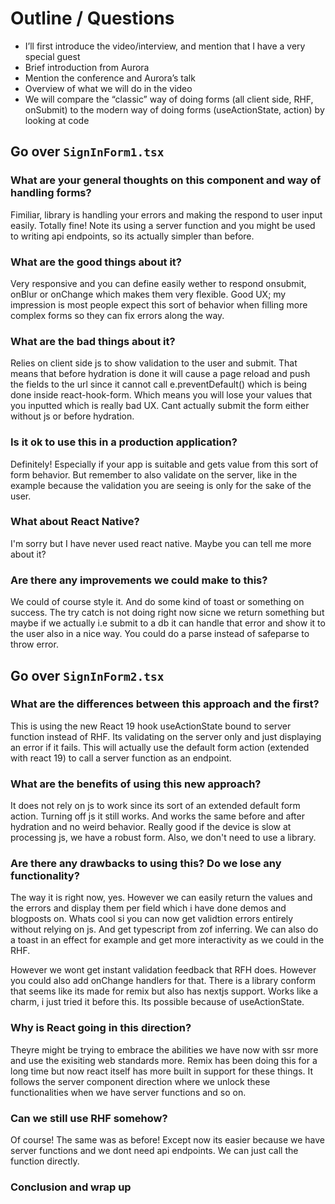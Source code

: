 # Outline / Questions

- I’ll first introduce the video/interview, and mention that I have a very special guest
- Brief introduction from Aurora
- Mention the conference and Aurora’s talk
- Overview of what we will do in the video
- We will compare the “classic” way of doing forms (all client side, RHF, onSubmit) to the modern way of doing forms (useActionState, action) by looking at code

## Go over `SignInForm1.tsx`

### What are your general thoughts on this component and way of handling forms?

Fimiliar, library is handling your errors and making the respond to user input easily. Totally fine! Note its using a server function and you might be used to writing api endpoints, so its actually simpler than before.

### What are the good things about it?

Very responsive and you can define easily wether to respond onsubmit, onBlur or onChange which makes them very flexible. Good UX; my impression is most people expect this sort of behavior when filling more complex forms so they can fix errors along the way.

### What are the bad things about it?

Relies on client side js to show validation to the user and submit. That means that before hydration is done it will cause a page reload and push the fields to the url since it cannot call e.preventDefault() which is being done inside react-hook-form. Which means you will lose your values that you inputted which is really bad UX. Cant actually submit the form either without js or before hydration.

### Is it ok to use this in a production application?

Definitely! Especially if your app is suitable and gets value from this sort of form behavior. But remember to also validate on the server, like in the example because the validation you are seeing is only for the sake of the user.

### What about React Native?

I'm sorry but I have never used react native. Maybe you can tell me more about it?

### Are there any improvements we could make to this?

We could of course style it. And do some kind of toast or something on success. The try catch is not doing right now sicne we return something but maybe if we actually i.e submit to a db it can handle that error and show it to the user also in a nice way. You could do a parse instead of safeparse to throw error.

## Go over `SignInForm2.tsx`

### What are the differences between this approach and the first?

This is using the new React 19 hook useActionState bound to server function instead of RHF. Its validating on the server only and just displaying an error if it fails. This will actually use the default form action (extended with react 19) to call a server function as an endpoint.

### What are the benefits of using this new approach?

It does not rely on js to work since its sort of an extended default form action. Turning off js it still works. And works the same before and after hydration and no weird behavior. Really good if the device is slow at processing js, we have a robust form. Also, we don't need to use a library.

### Are there any drawbacks to using this? Do we lose any functionality?

The way it is right now, yes. However we can easily return the values and the errors and display them per field which i have done demos and blogposts on. Whats cool si you can now get validtion errors entirely without relying on js. And get typescript from zof inferring. We can also do a toast in an effect for example and get more interactivity as we could in the RHF.

However we wont get instant validation feedback that RFH does. However you could also add onChange handlers for that. There is a library conform that seems like its made for remix but also has nextjs support. Works like a charm, i just tried it before this. Its possible because of useActionState.

### Why is React going in this direction?

Theyre might be trying to embrace the abilities we have now with ssr more and use the exisiting web standards more. Remix has been doing this for a long time but now react itself has more built in support for these things. It follows the server component direction where we unlock these functionalities when we have server functions and so on.

### Can we still use RHF somehow?

Of course! The same was as before! Except now its easier because we have server functions and we dont need api endpoints. We can just call the function directly.

### Conclusion and wrap up
